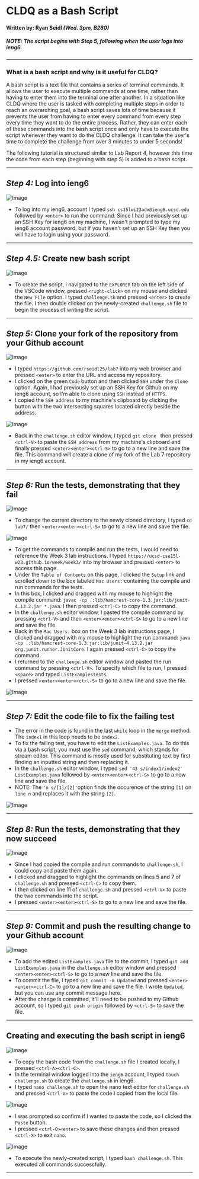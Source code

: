 # CLDQ as a Bash Script
#### Written by: Ryan Seidl *(Wed. 3pm, B260)*
##### *NOTE: The script begins with Step 5, following when the user logs into ieng6.*
---
### What is a bash script and why is it useful for CLDQ?

A bash script is a text file that contains a series of terminal commands. It allows the user
to execute multiple commands at one time, rather than having to enter them into the terminal
one after another. In a situation like CLDQ where the user is tasked with completing multiple steps
in order to reach an overarching goal, a bash script saves lots of time because it prevents the 
user from having to enter every command from every step every time they want to do the entire process. 
Rather, they can enter each of these commands into the bash script once and only have to execute the 
script whenever they want to do the CLDQ challenge. It can take the user's time to complete the
challenge from over 3 minutes to under 5 seconds!

The following tutorial is structured similar to Lab Report 4, however this time the code from
each step (beginning with step 5) is added to a bash script. 

---
## *Step 4:* Log into ieng6
![Image](step4.png)
* To log into my ieng6, account I typed `ssh cs15lwi23adx@ieng6.ucsd.edu` followed by `<enter>` to run the command. Since I had previously set up an SSH Key for ieng6 on my machine, I wasn't prompted to type my ieng6 account password, but if you haven't set up an SSH Key then you will have to login using your password.

---
## *Step 4.5:* Create new bash script
![Image](step4.5.png)
* To create the script, I navigated to the `EXPLORER` tab
on the left side of the VSCode window, pressed `<right-click>` on my mouse and clicked the
`New File` option. I typed `challenge.sh` and pressed `<enter>` to create the file. I then
double clicked on the newly-created `challenge.sh` file to begin the process of writing the script.

---
## *Step 5:* Clone your fork of the repository from your Github account
![Image](step5-1.png)

* I typed `https://github.com/rseidl25/lab7` into my web browser and 
pressed `<enter>` to enter the URL and access my repository.
* I clicked on the green `Code` button and then clicked `SSH` under the `Clone` option. Again, I had
previously set up an SSH Key for Github on my ieng6 account, so I'm able to clone using `SSH` instead of `HTTPS`.
* I copied the `SSH address` to my machine's clipboard by clicking the button with the two intersecting squares located directly beside the address. 

![Image](step25-2.png)

* Back in the `challenge.sh` editor window, I typed `git clone ` then pressed `<ctrl-V>` to paste the `SSH address` from my
machine's clipboard and finally pressed `<enter><enter><ctrl-S>` to go to a new line and save the file. This command will create a clone of my fork of the Lab 7 repository in my ieng6 account.

---
## *Step 6:* Run the tests, demonstrating that they fail

![Image](step26-2.png)

* To change the current directory to the newly cloned directory, I typed `cd lab7/` then `<enter><enter><ctrl-S>` to go to a new line and save the file.

![Image](step6-3.png)

* To get the commands to compile and run the tests, I would need to reference the Week 3 lab instructions.
I typed `https://ucsd-cse15l-w23.github.io/week/week3/` into my browser and pressed `<enter>` to access this page.
* Under the `Table of Contents` on this page, I clicked the `Setup` link and scrolled down to the box labeled `Mac Users:`
containing the compile and run commands for the tests.
* In this box, I clicked and dragged with my mouse to highlight the compile command: 
`javac -cp .:lib/hamcrest-core-1.3.jar:lib/junit-4.13.2.jar *.java`. I then pressed `<ctrl-C>` to copy the command.
* In the `challenge.sh` editor window, I pasted the compile command by pressing `<ctrl-V>` and then `<enter><enter><ctrl-S>` to go to a new line and save the file.
* Back in the `Mac Users:` box on the Week 3 lab instructions page, I clicked and dragged with my mouse to 
highlight the run command: `java -cp .:lib/hamcrest-core-1.3.jar:lib/junit-4.13.2.jar org.junit.runner.JUnitCore`. 
I again pressed `<ctrl-C>` to copy the command.
* I returned to the `challenge.sh` editor window and pasted the run command by pressing `<ctrl-V>`. To specify which file to run, 
I pressed `<space>` and typed `ListExamplesTests`.
* I pressed `<enter><enter><ctrl-S>` to go to a new line and save the file.

![Image](step26-4.png)

---
## *Step 7:* Edit the code file to fix the failing test

* The error in the code is found in the last `while` loop in the `merge` method. The `index1` in this loop needs to be `index2`.
* To fix the failing test, you have to edit the `ListExamples.java`. To do this via a bash script, you must use the `sed` command, which stands for stream editor. This command is mostly used for substituting text by first finding an inputted string and then replacing it.
* In the `challenge.sh` editor window, I typed `sed '43 s/index1/index2' ListExamples.java` followed by `<enter><enter><ctrl-S>` to go to a new line and save the file.
* NOTE: The `'n s/[1]/[2]'`option finds the occurence of the string `[1]` on `line n` and replaces it with the string `[2]`.

![Image](step37.png)

---
## *Step 8:* Run the tests, demonstrating that they now succeed

![Image](step38.png)

* Since I had copied the compile and run commands to `challenge.sh`, I could copy and paste them again.
* I clicked and dragged to highlight the commands on lines 5 and 7 of `challenge.sh` and pressed `<ctrl-C>` to copy them.
* I then clicked on line 11 of `challenge.sh` and pressed `<ctrl-V>` to paste the two commands into the script.
* I pressed `<enter><enter><ctrl-S>` to go to a new line and save the file.

---
## *Step 9:* Commit and push the resulting change to your Github account

![Image](step39.png)

* To add the edited `ListExamples.java` file to the commit, I typed `git add ListExamples.java` in the `challenge.sh` editor window and pressed `<enter><enter><ctrl-S>` to go to a new line and save the file.
* To commit the file, I typed `git commit -m Updated` and pressed `<enter><enter><ctrl-C>` to go to a new line and save the file. I wrote `Updated`, but you can use any commit message here.
* After the change is committed, it'll need to be pushed to my Github account, so I typed `git push origin` followed by `<ctrl-S>` to save the file.

---
## Creating and executing the bash script in ieng6

![Image](stepCreate.png)

* To copy the bash code from the `challenge.sh` file I created locally, I pressed `<ctrl-A><ctrl-C>`.
* In the terminal window logged into the `ieng6` account, I typed `touch challenge.sh` to create the `challenge.sh` in ieng6.
* I typed `nano challenge.sh` to open the nano text editor for `challenge.sh` and pressed `<ctrl-V>` to paste the code I copied from the local file.

![Image](stepPrompt.png)

* I was prompted so confirm if I wanted to paste the code, so I clicked the `Paste` button.
* I pressed `<ctrl-O><enter>` to save these changes and then pressed `<ctrl-X>` to exit `nano`.

![Image](stepRun.png)

* To execute the newly-created script, I typed `bash challenge.sh`. This executed all commands successfully.

---
